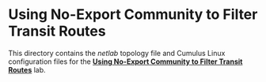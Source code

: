 # Using No-Export Community to Filter Transit Routes

This directory contains the *netlab* topology file and Cumulus Linux configuration files for the **[Using No-Export Community to Filter Transit Routes](https://bgplabs.net/challenge/02-no-export/)** lab.

